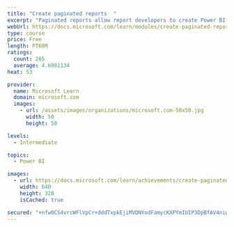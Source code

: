 ```yaml
---
title: "Create paginated reports  "
excerpt: "Paginated reports allow report developers to create Power BI artifacts that have tightly controlled rendering requirements. Paginated reports are ideal for creating sales invoices, receipts, purchase orders, and tabular data. This module will teach you how to create reports, add parameters, and work with tables and charts in paginated reports."
webUrl: https://docs.microsoft.com/learn/modules/create-paginated-reports-power-bi/
type: course
price: Free
length: PT60M
ratings:
  count: 265
  average: 4.6981134
heat: 53

provider:
  name: Microsoft Learn
  domain: microsoft.com
  images:
    - url: /assets/images/organizations/microsoft.com-50x50.jpg
      width: 50
      height: 50

levels:
  - Intermediate

topics:
  - Power BI

images:
  - url: https://docs.microsoft.com/learn/achievements/create-paginated-reports-power-bi-social.png
    width: 640
    height: 320
    isCached: true

secured: "+nfwOCS4vrcWFlVpCr+dddTxpkEjiMVQNYodFamycKXPYmIUIP3DpBfAV4niwudBu2ISQGGgcC/m3de3Z24QNcTiD+lnaU8cF+3AWodFdNvBg1RaNvG/tq77REqJUhvEbTxbgYFfYFaI7OmoIkbZZjc4ye/Z8hEcM2wui8UBLinDConuDPlJl6ly/kArANVGqU1z1nIPr5nwYM8EpGjG6MEa9mGQLSpk4HTXXOU0Me12ZBPpTgceAz3vN9gFziW3BAZBLGD8dRAbNf9O/myagDRyPhJFkabFXpNJlSWLjfBmdwKv9xpr8b5OpKdgyvXrhjig8kZ3W8UtMMA0XvEIXZFA3eE/6YVI5xsz57Id7zLuhiAjw83mjZki5LIr548HwfazSvH/CWpZJ3rfXbVSTGKskVCkEeG+NtRl45b/39s=;3eszPzKd5X/SSjLZpc06MA=="
---
```


